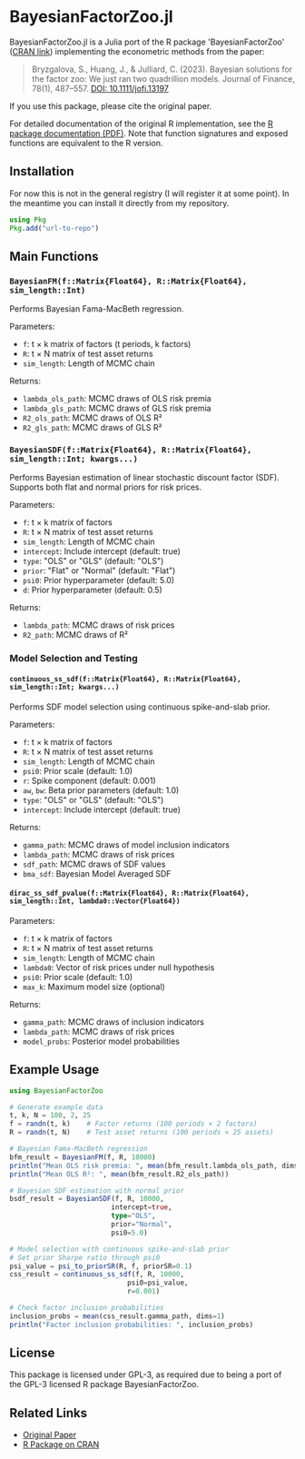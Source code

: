 # BayesianFactorZoo.jl

BayesianFactorZoo.jl is a Julia port of the R package 'BayesianFactorZoo' ([CRAN link](https://cran.r-project.org/web/packages/BayesianFactorZoo/index.html)) implementing the econometric methods from the paper:

> Bryzgalova, S., Huang, J., & Julliard, C. (2023). Bayesian solutions for the factor zoo: We just ran two quadrillion models. Journal of Finance, 78(1), 487–557. [DOI: 10.1111/jofi.13197](https://doi.org/10.1111/jofi.13197)

If you use this package, please cite the original paper.

For detailed documentation of the original R implementation, see the [R package documentation (PDF)](https://cran.r-project.org/web/packages/BayesianFactorZoo/BayesianFactorZoo.pdf).
Note that function signatures and exposed functions are equivalent to the R version.

## Installation
For now this is not in the general registry (I will register it at some point). In the meantime you can install it directly from my repository.
```julia
using Pkg
Pkg.add("url-to-repo")
```

## Main Functions

### `BayesianFM(f::Matrix{Float64}, R::Matrix{Float64}, sim_length::Int)`

Performs Bayesian Fama-MacBeth regression.

Parameters:
- `f`: t × k matrix of factors (t periods, k factors)
- `R`: t × N matrix of test asset returns
- `sim_length`: Length of MCMC chain

Returns:
- `lambda_ols_path`: MCMC draws of OLS risk premia
- `lambda_gls_path`: MCMC draws of GLS risk premia
- `R2_ols_path`: MCMC draws of OLS R²
- `R2_gls_path`: MCMC draws of GLS R²

### `BayesianSDF(f::Matrix{Float64}, R::Matrix{Float64}, sim_length::Int; kwargs...)`

Performs Bayesian estimation of linear stochastic discount factor (SDF). Supports both flat and normal priors for risk prices.

Parameters:
- `f`: t × k matrix of factors
- `R`: t × N matrix of test asset returns
- `sim_length`: Length of MCMC chain
- `intercept`: Include intercept (default: true)
- `type`: "OLS" or "GLS" (default: "OLS")
- `prior`: "Flat" or "Normal" (default: "Flat")
- `psi0`: Prior hyperparameter (default: 5.0)
- `d`: Prior hyperparameter (default: 0.5)

Returns:
- `lambda_path`: MCMC draws of risk prices
- `R2_path`: MCMC draws of R²

### Model Selection and Testing

#### `continuous_ss_sdf(f::Matrix{Float64}, R::Matrix{Float64}, sim_length::Int; kwargs...)`

Performs SDF model selection using continuous spike-and-slab prior.

Parameters:
- `f`: t × k matrix of factors
- `R`: t × N matrix of test asset returns
- `sim_length`: Length of MCMC chain
- `psi0`: Prior scale (default: 1.0)
- `r`: Spike component (default: 0.001)
- `aw`, `bw`: Beta prior parameters (default: 1.0)
- `type`: "OLS" or "GLS" (default: "OLS")
- `intercept`: Include intercept (default: true)

Returns:
- `gamma_path`: MCMC draws of model inclusion indicators
- `lambda_path`: MCMC draws of risk prices
- `sdf_path`: MCMC draws of SDF values
- `bma_sdf`: Bayesian Model Averaged SDF

#### `dirac_ss_sdf_pvalue(f::Matrix{Float64}, R::Matrix{Float64}, sim_length::Int, lambda0::Vector{Float64})`

Parameters:
- `f`: t × k matrix of factors
- `R`: t × N matrix of test asset returns
- `sim_length`: Length of MCMC chain
- `lambda0`: Vector of risk prices under null hypothesis
- `psi0`: Prior scale (default: 1.0)
- `max_k`: Maximum model size (optional)

Returns:
- `gamma_path`: MCMC draws of inclusion indicators
- `lambda_path`: MCMC draws of risk prices
- `model_probs`: Posterior model probabilities

## Example Usage

```julia
using BayesianFactorZoo

# Generate example data
t, k, N = 100, 2, 25
f = randn(t, k)    # Factor returns (100 periods × 2 factors)
R = randn(t, N)    # Test asset returns (100 periods × 25 assets)

# Bayesian Fama-MacBeth regression
bfm_result = BayesianFM(f, R, 10000)
println("Mean OLS risk premia: ", mean(bfm_result.lambda_ols_path, dims=1))
println("Mean OLS R²: ", mean(bfm_result.R2_ols_path))

# Bayesian SDF estimation with normal prior
bsdf_result = BayesianSDF(f, R, 10000, 
                         intercept=true, 
                         type="OLS",
                         prior="Normal",
                         psi0=5.0)

# Model selection with continuous spike-and-slab prior
# Set prior Sharpe ratio through psi0
psi_value = psi_to_priorSR(R, f, priorSR=0.1)
css_result = continuous_ss_sdf(f, R, 10000, 
                             psi0=psi_value, 
                             r=0.001)

# Check factor inclusion probabilities
inclusion_probs = mean(css_result.gamma_path, dims=1)
println("Factor inclusion probabilities: ", inclusion_probs)
```

## License

This package is licensed under GPL-3, as required due to being a port of the GPL-3 licensed R package BayesianFactorZoo.

## Related Links

- [Original Paper](https://doi.org/10.1111/jofi.13197)
- [R Package on CRAN](https://cran.r-project.org/web/packages/BayesianFactorZoo/index.html)